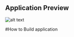 ## Application Preview

![alt text](https://user-images.githubusercontent.com/16852921/99231564-cab23400-2816-11eb-97bc-56d94c43e3a4.gif)

#How to Build application 
